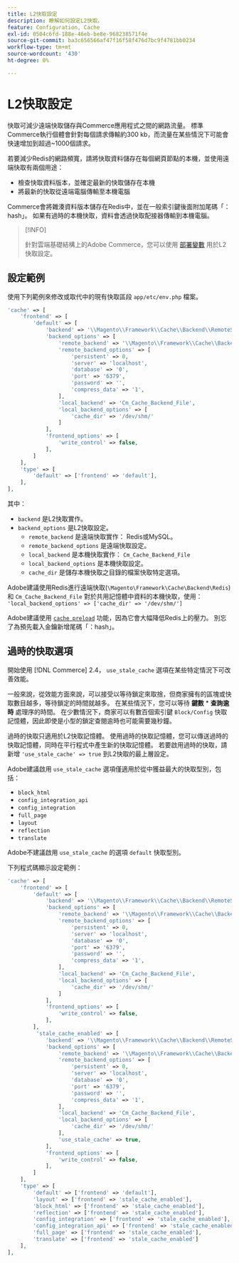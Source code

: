 ```yaml
---
title: L2快取設定
description: 瞭解如何設定L2快取。
feature: Configuration, Cache
exl-id: 0504c6fd-188e-46eb-be8e-968238571f4e
source-git-commit: ba3c656566af47f16f58f476d7bc9f4781bb0234
workflow-type: tm+mt
source-wordcount: '430'
ht-degree: 0%

---
```


# L2快取設定

快取可減少遠端快取儲存與Commerce應用程式之間的網路流量。 標準Commerce執行個體會針對每個請求傳輸約300 kb，而流量在某些情況下可能會快速增加到超過~1000個請求。

若要減少Redis的網路頻寬，請將快取資料儲存在每個網頁節點的本機，並使用遠端快取有兩個用途：

- 檢查快取資料版本，並確定最新的快取儲存在本機
- 將最新的快取從遠端電腦傳輸至本機電腦

Commerce會將雜湊資料版本儲存在Redis中，並在一般索引鍵後面附加尾碼「：hash」。 如果有過時的本機快取，資料會透過快取配接器傳輸到本機電腦。

>[!INFO]
>
>針對雲端基礎結構上的Adobe Commerce，您可以使用 [部署變數](https://experienceleague.adobe.com/docs/commerce-cloud-service/user-guide/configure/env/stage/variables-deploy.html#redis_backend) 用於L2快取設定。

## 設定範例

使用下列範例來修改或取代中的現有快取區段 `app/etc/env.php` 檔案。

```php
'cache' => [
    'frontend' => [
        'default' => [
            'backend' => '\\Magento\\Framework\\Cache\\Backend\\RemoteSynchronizedCache',
            'backend_options' => [
                'remote_backend' => '\\Magento\\Framework\\Cache\\Backend\\Redis',
                'remote_backend_options' => [
                    'persistent' => 0,
                    'server' => 'localhost',
                    'database' => '0',
                    'port' => '6379',
                    'password' => '',
                    'compress_data' => '1',
                ],
                'local_backend' => 'Cm_Cache_Backend_File',
                'local_backend_options' => [
                    'cache_dir' => '/dev/shm/'
                ]
            ],
            'frontend_options' => [
                'write_control' => false,
            ],
        ]
    ],
    'type' => [
        'default' => ['frontend' => 'default'],
    ],
],
```

其中：

- `backend` 是L2快取實作。
- `backend_options` 是L2快取設定。
   - `remote_backend` 是遠端快取實作： Redis或MySQL。
   - `remote_backend_options` 是遠端快取設定。
   - `local_backend` 是本機快取實作： `Cm_Cache_Backend_File`
   - `local_backend_options` 是本機快取設定。
   - `cache_dir` 是儲存本機快取之目錄的檔案快取特定選項。

Adobe建議使用Redis進行遠端快取(`\Magento\Framework\Cache\Backend\Redis`)和 `Cm_Cache_Backend_File` 對於共用記憶體中資料的本機快取，使用： `'local_backend_options' => ['cache_dir' => '/dev/shm/']`

Adobe建議使用 [`cache preload`](redis-pg-cache.md#redis-preload-feature) 功能，因為它會大幅降低Redis上的壓力。 別忘了為預先載入金鑰新增尾碼「：hash」。

## 過時的快取選項

開始使用 [!DNL Commerce] 2.4， `use_stale_cache` 選項在某些特定情況下可改善效能。

一般來說，從效能方面來說，可以接受以等待鎖定來取捨，但商家擁有的區塊或快取數目越多，等待鎖定的時間就越多。 在某些情況下，您可以等待 **鍵數** \* **查詢逾時** 處理序的時間。 在少數情況下，商家可以有數百個索引鍵 `Block/Config` 快取記憶體，因此即使是小型的鎖定查閱逾時也可能需要幾秒鐘。

過時的快取只適用於L2快取記憶體。 使用過時的快取記憶體，您可以傳送過時的快取記憶體，同時在平行程式中產生新的快取記憶體。 若要啟用過時的快取，請新增 `'use_stale_cache' => true` 到L2快取的最上層設定。

Adobe建議啟用 `use_stale_cache` 選項僅適用於從中獲益最大的快取型別，包括：

- `block_html`
- `config_integration_api`
- `config_integration`
- `full_page`
- `layout`
- `reflection`
- `translate`

Adobe不建議啟用 `use_stale_cache` 的選項 `default` 快取型別。

下列程式碼顯示設定範例：

```php
'cache' => [
    'frontend' => [
        'default' => [
            'backend' => '\\Magento\\Framework\\Cache\\Backend\\RemoteSynchronizedCache',
            'backend_options' => [
                'remote_backend' => '\\Magento\\Framework\\Cache\\Backend\\Redis',
                'remote_backend_options' => [
                    'persistent' => 0,
                    'server' => 'localhost',
                    'database' => '0',
                    'port' => '6379',
                    'password' => '',
                    'compress_data' => '1',
                ],
                'local_backend' => 'Cm_Cache_Backend_File',
                'local_backend_options' => [
                    'cache_dir' => '/dev/shm/'
                ]
            ],
            'frontend_options' => [
                'write_control' => false,
            ],
        ],
         'stale_cache_enabled' => [
            'backend' => '\\Magento\\Framework\\Cache\\Backend\\RemoteSynchronizedCache',
            'backend_options' => [
                'remote_backend' => '\\Magento\\Framework\\Cache\\Backend\\Redis',
                'remote_backend_options' => [
                    'persistent' => 0,
                    'server' => 'localhost',
                    'database' => '0',
                    'port' => '6379',
                    'password' => '',
                    'compress_data' => '1',
                ],
                'local_backend' => 'Cm_Cache_Backend_File',
                'local_backend_options' => [
                    'cache_dir' => '/dev/shm/'
                ],
                'use_stale_cache' => true,
            ],
            'frontend_options' => [
                'write_control' => false,
            ],
        ]
    ],
    'type' => [
        'default' => ['frontend' => 'default'],
        'layout' => ['frontend' => 'stale_cache_enabled'],
        'block_html' => ['frontend' => 'stale_cache_enabled'],
        'reflection' => ['frontend' => 'stale_cache_enabled'],
        'config_integration' => ['frontend' => 'stale_cache_enabled'],
        'config_integration_api' => ['frontend' => 'stale_cache_enabled'],
        'full_page' => ['frontend' => 'stale_cache_enabled'],
        'translate' => ['frontend' => 'stale_cache_enabled']
    ],
],
```
